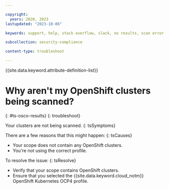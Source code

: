 ```yaml
---

copyright:
  years: 2020, 2023
lastupdated: "2023-10-06"

keywords: support, help, stack overflow, slack, no results, scan error

subcollection: security-compliance

content-type: troubleshoot

---
```


{{site.data.keyword.attribute-definition-list}}

# Why aren't my OpenShift clusters being scanned?
{: #ts-osco-results}
{: troubleshoot} 

Your clusters are not being scanned.
{: tsSymptoms} 

There are a few reasons that this might happen:
{: tsCauses}

* Your scope does not contain any OpenShift clusters.
* You're not using the correct profile. 

To resolve the issue:
{: tsResolve}

* Verify that your scope contains OpenShift clusters.
* Ensure that you selected the {{site.data.keyword.cloud_notm}} OpenShift Kubernetes OCP4 profile.

